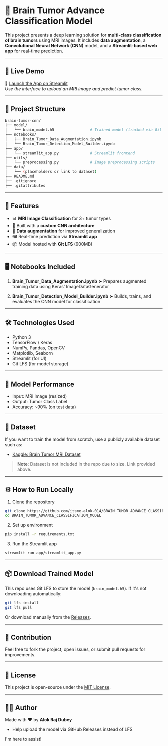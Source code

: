 # 🧠 Brain Tumor Advance Classification Model

This project presents a deep learning solution for **multi-class classification of brain tumors** using MRI images. It includes **data augmentation**, a **Convolutional Neural Network (CNN)** model, and a **Streamlit-based web app** for real-time prediction.

---

## 🚀 Live Demo

🔗 [Launch the App on Streamlit](https://<your-app-link>)  
_Use the interface to upload an MRI image and predict tumor class._

---

## 📂 Project Structure

```bash
brain-tumor-cnn/
├── model/
│   └── brain_model.h5                # Trained model (tracked via Git LFS)
├── notebooks/
│   ├── Brain_Tumor_Data_Augmentation.ipynb
│   └── Brain_Tumor_Detection_Model_Builder.ipynb
├── app/
│   └── streamlit_app.py              # Streamlit frontend
├── utils/
│   └── preprocessing.py              # Image preprocessing scripts
├── data/
│   └── (placeholders or link to dataset)
├── README.md
├── .gitignore
├── .gitattributes
````

---

## 🧪 Features

* 📊 **MRI Image Classification** for 3+ tumor types
* 🧠 Built with a **custom CNN architecture**
* 🔄 **Data augmentation** for improved generalization
* 🖼️ Real-time prediction via **Streamlit app**
* 📦 Model hosted with **Git LFS** (900MB)

---

## 🖥️ Notebooks Included

1. **Brain\_Tumor\_Data\_Augmentation.ipynb**
   ➤ Prepares augmented training data using Keras’ ImageDataGenerator

2. **Brain\_Tumor\_Detection\_Model\_Builder.ipynb**
   ➤ Builds, trains, and evaluates the CNN model for classification

---

## 🛠️ Technologies Used

* Python 3
* TensorFlow / Keras
* NumPy, Pandas, OpenCV
* Matplotlib, Seaborn
* Streamlit (for UI)
* Git LFS (for model storage)

---

## 🧠 Model Performance

* Input: MRI Image (resized)
* Output: Tumor Class Label
* Accuracy: \~90% (on test data)

---

## 🔗 Dataset

If you want to train the model from scratch, use a publicly available dataset such as:

* [Kaggle: Brain Tumor MRI Dataset](https://www.kaggle.com/datasets/navoneel/brain-mri-images-for-brain-tumor-detection)

> **Note**: Dataset is not included in the repo due to size. Link provided above.

---

## ⚙️ How to Run Locally

1. Clone the repository

```bash
git clone https://github.com/itsme-alok-014/BRAIN_TUMOR_ADVANCE_CLASSIFICATION_MODEL.git
cd BRAIN_TUMOR_ADVANCE_CLASSIFICATION_MODEL
```

2. Set up environment

```bash
pip install -r requirements.txt
```

3. Run the Streamlit app

```bash
streamlit run app/streamlit_app.py
```

---

## 📦 Download Trained Model

This repo uses Git LFS to store the model (`brain_model.h5`). If it's not downloading automatically:

```bash
git lfs install
git lfs pull
```

Or download manually from the [Releases](https://github.com/itsme-alok-014/BRAIN_TUMOR_ADVANCE_CLASSIFICATION_MODEL/releases).

---

## 🙌 Contribution

Feel free to fork the project, open issues, or submit pull requests for improvements.

---

## 📄 License

This project is open-source under the [MIT License](LICENSE).

---

## 👨‍💻 Author

Made with ❤️ by **Alok Raj Dubey**

* Help upload the model via GitHub Releases instead of LFS

I'm here to assist!
